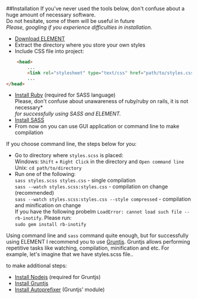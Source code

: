 ##Installation
If you've never used the tools below, don't confuse about a huge amount of necessary software.<br/>
Do not hesitate, some of them will be useful in future<br/>
*Please, googling if you experience difficulties in installation.*

* [Download ELEMENT](https://github.com/kalopsia/element/archive/master.zip)
* Extract the directory where you store your own styles
* Include CSS file into project:
```HTML
	<head>
		...
		<link rel="stylesheet" type="text/css" href="path/to/styles.css">
		...
</head>
```
* [Install Ruby](https://www.ruby-lang.org/en/installation/) (required for SASS language)<br/>
	Please, don't confuse about unawareness of ruby/ruby on rails, it is not necessary*<br/> *for successfully using SASS and ELEMENT.*
* [Install SASS](http://sass-lang.com/install)
* From now on you can use GUI application or command line to make compilation

If you choose command line, the steps below for you:

* Go to directory where ``styles.scss`` is placed:<br/>
	Windows: ``Shift`` + ``Right Click`` in the directory and ``Open command line``<br/>
	Unix: ``cd path/to/directory``
* Run one of the following:<br/>
	``sass styles.scss styles.css`` - single compilation<br/>
	``sass --watch styles.scss:styles.css`` - compilation on change (recommended)<br/>
	``sass --watch styles.scss:styles.css --style compressed`` - compilation and minification on change<br/>
	If you have the following probelm ``LoadError: cannot load such file -- rb-inotify``. Please run:<br/>
	``sudo gem install rb-inotify``

Using command line and ``sass`` command quite enough, but for successfully using ELEMENT I recommend you to use [Gruntjs](http://gruntjs.com/getting-started). Gruntjs allows performing repetitive tasks like watching, compilation, minification and etc. For example, let's imagine that we have styles.scss file..

to make additional steps:
* [Install Nodejs](http://nodejs.org/download/) (required for Gruntjs)
* [Install Gruntjs](http://gruntjs.com/getting-started)
* [Install Autoprefixer](https://github.com/nDmitry/grunt-autoprefixer) (Gruntjs' module)
